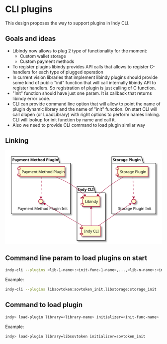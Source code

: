 # CLI plugins

This design proposes the way to support plugins in Indy CLI.

## Goals and ideas

* Libindy now allows to plug 2 type of functionality for the moment:
  * Custom wallet storage
  * Custom payment methods
* To register plugins libindy provides API calls that allows to register C-handlers for each type of plugged operation
* In current vision libraries that implement libindy plugins should provide some kind of public "init" function that will call internally libindy API to register handlers. So registration of plugin is just calling of C function.
* "Init" function should have just one param. It is callback that returns libindy error code.
* CLI can provide command line option that will allow to point the name of plugin dynamic library and the name of "init" function. On start CLI will call dlopen (or LoadLibrary) with right options to perform names linking. CLI will lookup for init function by name and call it.
* Also we need to provide CLI command to load plugin similar way

## Linking

![Linking](./cli-plugins.svg)

## Command line param to load plugins on start

```bash
indy-cli --plugins <lib-1-name>:<init-func-1-name>,...,<lib-n-name>:<init-func-n-name>
```

Example:

```bash
indy-cli --plugins libsovtoken:sovtoken_init,libstorage:storage_init
```

## Command to load plugin

```bash
indy> load-plugin library=<library-name> initializer=<init-func-name>
```

Example:

```bash
indy> load-plugin library=libsovtoken initializer=sovtoken_init
```